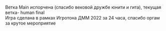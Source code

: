Ветка Main испорчена (спасибо вековой дружбе юнити и гита), текущая ветка- human final\
Игра сделана в рамках Игротона ДММ 2022 за 24 часа, спасибо оргам за крутое мероприятие
